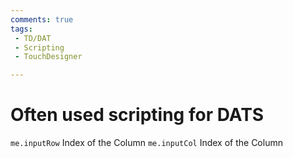 ```yaml
---
comments: true
tags:
 - TD/DAT
 - Scripting
 - TouchDesigner

---
```


# Often used scripting for DATS

`me.inputRow` Index of the Column
`me.inputCol` Index of the Column